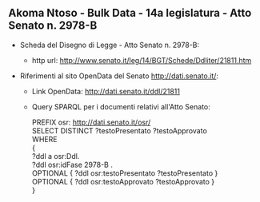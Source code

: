 ## Akoma Ntoso - Bulk Data - 14a legislatura - Atto Senato n. 2978-B ##

* Scheda del Disegno di Legge - Atto Senato n. 2978-B:
	* http url: http://www.senato.it/leg/14/BGT/Schede/Ddliter/21811.htm

* Riferimenti al sito OpenData del Senato http://dati.senato.it/:
	* Link OpenData: http://dati.senato.it/ddl/21811
	* Query SPARQL per i documenti relativi all'Atto Senato:

        PREFIX osr: <http://dati.senato.it/osr/>  
		SELECT DISTINCT ?testoPresentato ?testoApprovato  
		WHERE  
		{  
		    ?ddl a osr:Ddl.  
		    ?ddl osr:idFase 2978-B .  
		    OPTIONAL { ?ddl osr:testoPresentato ?testoPresentato }  
		    OPTIONAL { ?ddl osr:testoApprovato ?testoApprovato }  
		}
		